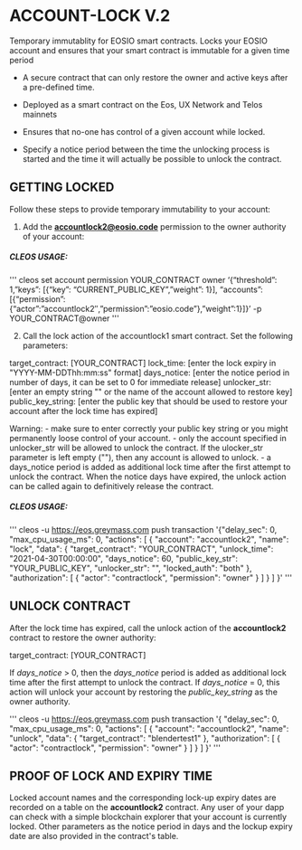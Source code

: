 # ACCOUNT-LOCK V.2
Temporary immutablity for EOSIO smart contracts.
Locks your EOSIO account and ensures that your smart contract is immutable for a given time period

- A secure contract that can only restore the owner and active keys after a pre-defined time.

- Deployed as a smart contract on the Eos, UX Network and Telos mainnets

- Ensures that no-one has control of a given account while locked.

- Specify a notice period between the time the unlocking process is started and the time it will actually be possible to unlock the contract.



## GETTING LOCKED

Follow these steps to provide temporary immutability to your account:

1. Add the **accountlock2@eosio.code** permission to the owner authority of your account:

##### CLEOS USAGE:
'''
cleos set account permission YOUR_CONTRACT owner ‘{“threshold”: 1,”keys”: [{“key”: “CURRENT_PUBLIC_KEY”,”weight”: 1}], “accounts”: [{“permission”:{“actor”:”accountlock2″,”permission”:”eosio.code”},”weight”:1}]}’ -p YOUR_CONTRACT@owner
'''


2. Call the lock action of the accountlock1 smart contract. Set the following parameters:

target_contract: [YOUR_CONTRACT]
lock_time: [enter the lock expiry in "YYYY-MM-DDThh:mm:ss" format]
days_notice: [enter the notice period in number of days, it can be set to 0 for immediate release]
unlocker_str: [enter an empty string "" or the name of the account allowed to restore key]
public_key_string: [enter the public key that should be used to restore your account after the lock time has expired]

Warning: 
    - make sure to enter correctly your public key string or you might permanently loose control of your account.
    - only the account specified in unlocker_str will be allowed to unlock the contract. If the ulocker_str parameter is left empty (""), then any account is allowed to unlock.
    - a days_notice period is added as additional lock time after the first attempt to unlock the contract. When the notice days have expired, the unlock action can be called again to definitively release the contract. 

##### CLEOS USAGE:
'''
cleos -u https://eos.greymass.com push transaction '{"delay_sec": 0, "max_cpu_usage_ms": 0,
  "actions": [
    {
      "account": "accountlock2",
      "name": "lock",
      "data": {
        "target_contract": "YOUR_CONTRACT",
        "unlock_time": "2021-04-30T00:00:00",
        "days_notice": 60,
        "public_key_str": "YOUR_PUBLIC_KEY",
        "unlocker_str": "",
        "locked_auth": "both"
      },
      "authorization": [
        {
          "actor": "contractlock",
          "permission": "owner"
        }
      ]
    }
  ]
}'
'''


## UNLOCK CONTRACT

After the lock time has expired, call the unlock action of the **accountlock2** contract to restore the owner authority:

target_contract: [YOUR_CONTRACT]

If *days_notice* > 0, then the *days_notice* period is added as additional lock time after the first attempt to unlock the contract.
If *days_notice* = 0, this action will unlock your account by restoring the *public_key_string* as the owner authority.

'''
cleos -u https://eos.greymass.com push transaction '{
  "delay_sec": 0,
  "max_cpu_usage_ms": 0,
  "actions": [
    {
      "account": "accountlock2",
      "name": "unlock",
      "data": {
        "target_contract": "blendertest1"
      },
      "authorization": [
        {
          "actor": "contractlock",
          "permission": "owner"
        }
      ]
    }
  ]
}'
'''

## PROOF OF LOCK AND EXPIRY TIME
Locked account names and the corresponding lock-up expiry dates are recorded on a table on the **accountlock2** contract. Any user of your dapp can check with a simple blockchain explorer that your account is currently locked. Other parameters as the notice period in days and the lockup expiry date are also provided in the contract's table.
